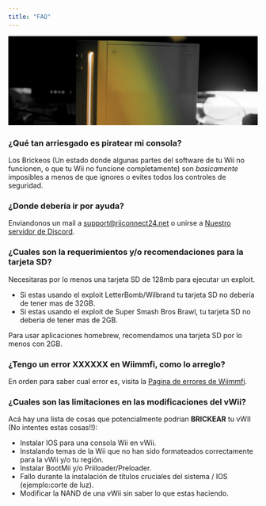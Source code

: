```yaml
---
title: "FAQ"
---
```


![RiiConnect24 Wii Logo Amarillo](/images/Wii_Yellow_Gray.jpg)

### ¿Qué tan arriesgado es piratear mi consola?
Los Brickeos (Un estado donde algunas partes del software de tu Wii no funcionen, o que tu Wii no funcione completamente) son *basicamente* imposibles a menos de que ignores o evites todos los controles de seguridad.

### ¿Donde debería ir por ayuda?
Enviandonos un mail a support@riiconnect24.net o unirse a [Nuestro servidor de Discord](https://discord.gg/b4Y7jfD).

### ¿Cuales son la requerimientos y/o recomendaciones para la tarjeta SD?
Necesitaras por lo menos una tarjeta SD de 128mb para ejecutar un exploit.

- Si estas usando el exploit LetterBomb/Wilbrand tu tarjeta SD no debería de tener mas de 32GB.
- Si estas usando el exploit de Super Smash Bros Brawl, tu tarjeta SD no deberia de tener mas de 2GB.

Para usar aplicaciones homebrew, recomendamos una tarjeta SD por lo menos con 2GB.

### ¿Tengo un error XXXXXX en Wiimmfi, como lo arreglo?
En orden para saber cual error es, visita la [Pagina de errores de Wiimmfi](https://wiimmfi.de/error).

### ¿Cuales son las limitaciones en las modificaciones del vWii?
Acá hay una lista de cosas que potencialmente podrian **BRICKEAR** tu vWII (No intentes estas cosas!!):
* Instalar IOS para una consola Wii en vWii.
* Instalando temas de la Wii que no han sido formateados correctamente para la vWii y/o tu región.
* Instalar BootMii y/o Priiloader/Preloader.
* Fallo durante la instalación de títulos cruciales del sistema / IOS (ejemplo:corte de luz).
* Modificar la NAND de una vWii sin saber lo que estas haciendo.